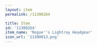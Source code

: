 ```yaml
---
layout: item
permalink: /11300264

title: Item
id: '11300264'
item_name: 'Rogue''s Lightray Headgear'
icon_url: '11300013.png'
---
```

